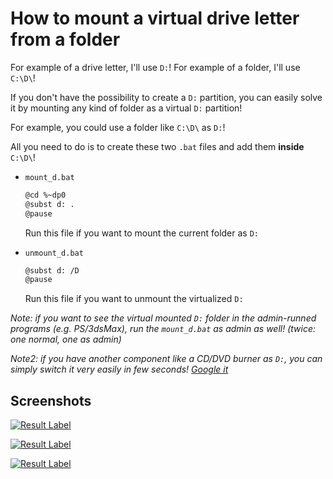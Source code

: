 # How to mount a virtual drive letter from a folder
For example of a drive letter, I'll use `D:`!
For example of a folder, I'll use `C:\D\`!

If you don't have the possibility to create a `D:` partition, you can easily solve it by mounting any kind of folder as a virtual `D:` partition!

For example, you could use a folder like `C:\D\` as `D:`!

All you need to do is to create these two `.bat` files and add them **inside** `C:\D\`!

* `mount_d.bat`

	```sh
	@cd %~dp0
	@subst d: .
	@pause
	```

	Run this file if you want to mount the current folder as `D:`

* `unmount_d.bat`

	```sh
	@subst d: /D
	@pause
	```

	Run this file if you want to unmount the virtualized `D:`

_Note: if you want to see the virtual mounted `D:` folder in the admin-runned programs (e.g. PS/3dsMax), run the `mount_d.bat` as admin as well! (twice: one normal, one as admin)_

_Note2: if you have another component like a CD/DVD burner as `D:`, you can simply switch it very easily in few seconds! [Google it](https://www.google.com/search?q=How+to+Change+a+Drive+Letter)_


## Screenshots

[![Result Label](http://i.imgur.com/wrpzNks.png)](http://i.imgur.com/wrpzNks.png)

[![Result Label](http://i.imgur.com/ITTkPGg.png)](http://i.imgur.com/ITTkPGg.png)

[![Result Label](http://i.imgur.com/ANeqjaJ.png)](http://i.imgur.com/ANeqjaJ.png)

